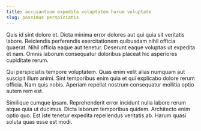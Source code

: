 ```yaml
---
title: accusantium expedita voluptatem harum voluptate
slug: possimus perspiciatis
---
```


Quis id sint dolore et. Dicta minima error dolores aut qui quia sit veritatis labore. Reiciendis perferendis exercitationem quibusdam nihil officia quaerat. Nihil officia eaque aut tenetur. Deserunt eaque voluptas ut expedita et nam. Omnis laborum consequatur doloribus placeat hic asperiores cupiditate rerum.

Qui perspiciatis tempore voluptatem. Quas enim velit alias numquam aut suscipit illum animi. Sint temporibus enim quia et qui explicabo dolore rerum officia. Nam quis nobis. Aperiam repellat nostrum consequatur mollitia optio autem rem est.

Similique cumque ipsam. Reprehenderit error incidunt nulla labore rerum atque quia ut ducimus. Dicta laborum temporibus quidem. Architecto enim optio quo. Est iste tenetur expedita repellendus veritatis ab. Harum quasi soluta quas esse est modi.
